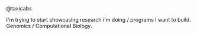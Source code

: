 @taxicabs

I'm trying to start showcasing research i'm doing / programs I want to build. Genomics / Computational Biology.
